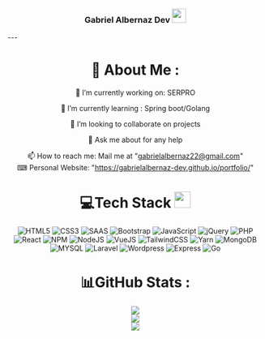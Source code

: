 <h3 align="center">
  Gabriel Albernaz Dev
  <img src="https://media.giphy.com/media/hvRJCLFzcasrR4ia7z/giphy.gif" width="28">
</h3>
---
<div align="center">
  
# 📖 About Me :
  🔭 I’m currently working on: SERPRO
  
  🌱 I’m currently learning : Spring boot/Golang

  👯 I’m looking to collaborate on projects

  💬 Ask me about for any help

  📫 How to reach me: Mail me at "gabrielalbernaz22@gmail.com" <br>
  ⌨ Personal Website: "https://gabrielalbernaz-dev.github.io/portfolio/"

# 💻Tech Stack <img src = "https://media2.giphy.com/media/QssGEmpkyEOhBCb7e1/giphy.gif?cid=ecf05e47a0n3gi1bfqntqmob8g9aid1oyj2wr3ds3mg700bl&rid=giphy.gif" width = "32px"> 

![HTML5](https://img.shields.io/badge/html5-%23E34F26.svg?style=for-the-badge&logo=html5&logoColor=white) 
![CSS3](https://img.shields.io/badge/css3-%231572B6.svg?style=for-the-badge&logo=css3&logoColor=white) 
![SAAS](https://img.shields.io/badge/Sass-CC6699?style=for-the-badge&logo=sass&logoColor=white) 
![Bootstrap](https://img.shields.io/badge/Bootstrap-563D7C?style=for-the-badge&logo=bootstrap&logoColor=white) 
![JavaScript](https://img.shields.io/badge/javascript-%23323330.svg?style=for-the-badge&logo=javascript&logoColor=%23F7DF1E) 
![jQuery](https://img.shields.io/badge/jQuery-0769AD?style=for-the-badge&logo=jquery&logoColor=white) 
![PHP](https://img.shields.io/badge/PHP-777BB4?style=for-the-badge&logo=php&logoColor=white) 
![React](https://img.shields.io/badge/React-20232A?style=for-the-badge&logo=react&logoColor=61DAFB) 
![NPM](https://img.shields.io/badge/NPM-%23000000.svg?style=for-the-badge&logo=npm&logoColor=white) 
![NodeJS](https://img.shields.io/badge/node.js-6DA55F?style=for-the-badge&logo=node.js&logoColor=white) 
![VueJS](https://img.shields.io/badge/Vue.js-35495E?style=for-the-badge&logo=vue.js&logoColor=4FC08D) 
![TailwindCSS](https://img.shields.io/badge/tailwindcss-%2338B2AC.svg?style=for-the-badge&logo=tailwind-css&logoColor=white) 
![Yarn](https://img.shields.io/badge/yarn-%232C8EBB.svg?style=for-the-badge&logo=yarn&logoColor=white) 
![MongoDB](https://img.shields.io/badge/MongoDB-%234ea94b.svg?style=for-the-badge&logo=mongodb&logoColor=white) 
![MYSQL](https://img.shields.io/badge/MySQL-00000F?style=for-the-badge&logo=mysql&logoColor=white) 
![Laravel](https://img.shields.io/badge/Laravel-FF2D20?style=for-the-badge&logo=laravel&logoColor=white) 
![Wordpress](https://img.shields.io/badge/WordPress-006E93?style=for-the-badge&logo=wordpress&logoColor=white) 
![Express](https://img.shields.io/badge/Express.js-404D59?style=for-the-badge)
![Go](https://img.shields.io/badge/Go-00ADD8?style=for-the-badge&logo=go&logoColor=white)

# 📊GitHub Stats :
![](https://github-readme-stats.vercel.app/api?username=GabrielAlbernaz-Dev&theme=radical&hide_border=false&include_all_commits=false&count_private=false)<br/>
![](https://github-readme-streak-stats.herokuapp.com/?user=GabrielAlbernaz-Dev&theme=radical&hide_border=false)<br/>
![](https://github-readme-stats.vercel.app/api/top-langs/?username=GabrielAlbernaz-Dev&theme=radical&hide_border=false&include_all_commits=false&count_private=false&layout=compact)

</div>
